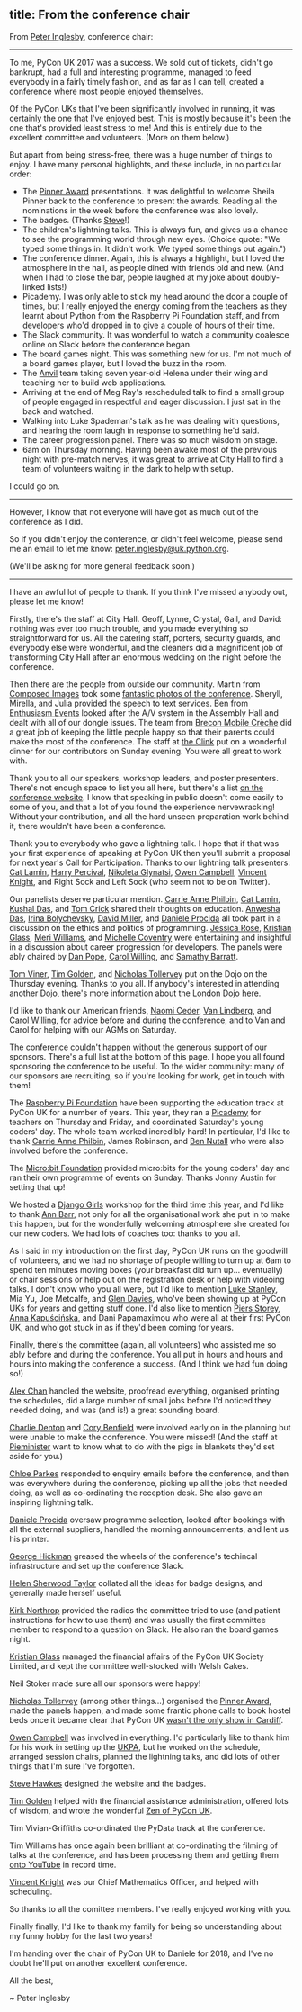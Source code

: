 title: From the conference chair
---
From [Peter Inglesby](https://twitter.com/inglesp), conference chair:

* * *

To me, PyCon UK 2017 was a success.  We sold out of tickets, didn't go bankrupt, had a full and interesting programme, managed to feed everybody in a fairly timely fashion, and as far as I can tell, created a conference where most people enjoyed themselves.

Of the PyCon UKs that I've been significantly involved in running, it was certainly the one that I've enjoyed best.  This is mostly because it's been the one that's provided least stress to me!  And this is entirely due to the excellent committee and volunteers.  (More on them below.)

But apart from being stress-free, there was a huge number of things to enjoy.  I have many personal highlights, and these include, in no particular order:

 * The [Pinner Award](http://2017.pyconuk.org/pinner-award/) presentations.  It was delightful to welcome Sheila Pinner back to the conference to present the awards.  Reading all the nominations in the week before the conference was also lovely.
 * The badges.  (Thanks [Steve](https://twitter.com/hawkz)!)
 * The children's lightning talks.  This is always fun, and gives us a chance to see the programming world through new eyes.  (Choice quote: "We typed some things in.  It didn't work.  We typed some things out again.")
 * The conference dinner.  Again, this is always a highlight, but I loved the atmosphere in the hall, as people dined with friends old and new.  (And when I had to close the bar, people laughed at my joke about doubly-linked lists!)
 * Picademy.  I was only able to stick my head around the door a couple of times, but I really enjoyed the energy coming from the teachers as they learnt about Python from the Raspberry Pi Foundation staff, and from developers who'd dropped in to give a couple of hours of their time.
 * The Slack community.  It was wonderful to watch a community coalesce online on Slack before the conference began.
 * The board games night.  This was something new for us.  I'm not much of a board games player, but I loved the buzz in the room.
 * The [Anvil](https://anvil.works/) team taking seven year-old Helena under their wing and teaching her to build web applications.
 * Arriving at the end of Meg Ray's rescheduled talk to find a small group of people engaged in respectful and eager discussion.  I just sat in the back and watched.
 * Walking into Luke Spademan's talk as he was dealing with questions, and hearing the room laugh in response to something he'd said.
 * The career progression panel.  There was so much wisdom on stage.
 * 6am on Thursday morning.  Having been awake most of the previous night with pre-match nerves, it was great to arrive at City Hall to find a team of volunteers waiting in the dark to help with setup.

I could go on.

* * *

However, I know that not everyone will have got as much out of the conference as I did.

So if you didn't enjoy the conference, or didn't feel welcome, please send me an email to let me know: peter.inglesby@uk.python.org.

(We'll be asking for more general feedback soon.)

* * *

I have an awful lot of people to thank.  If you think I've missed anybody out, please let me know!

Firstly, there's the staff at City Hall.  Geoff, Lynne, Crystal, Gail, and David: nothing was ever too much trouble, and you made everything so straightforward for us.  All the catering staff, porters, security guards, and everybody else were wonderful, and the cleaners did a magnificent job of transforming City Hall after an enormous wedding on the night before the conference.

Then there are the people from outside our community.  Martin from [Composed Images](http://composedimages.co.uk/) took some [fantastic photos of the conference](https://www.flickr.com/photos/152472562@N06/).  Sheryll, Mirella, and Julia provided the speech to text services.  Ben from [Enthusiasm Events](http://enthusiasmevents.co.uk/) looked after the A/V system in the Assembly Hall and dealt with all of our dongle issues.  The team from [Brecon Mobile Crèche](http://www.mobilecrechewales.co.uk/) did a great job of keeping the little people happy so that their parents could make the most of the conference.  The staff at [the Clink](http://theclinkcharity.org/the-clink-restaurants/cardiff-wales/) put on a wonderful dinner for our contributors on Sunday evening.  You were all great to work with.

Thank you to all our speakers, workshop leaders, and poster presenters.  There's not enough space to list you all here, but there's a list [on the conference website](http://2017.pyconuk.org/speakers/).  I know that speaking in public doesn't come easily to some of you, and that a lot of you found the experience nervewracking!  Without your contribution, and all the hard unseen preparation work behind it, there wouldn't have been a conference.

Thank you to everybody who gave a lightning talk.  I hope that if that was your first experience of speaking at PyCon UK then you'll submit a proposal for next year's Call for Participation.  Thanks to our lightning talk presenters: [Cat Lamin](https://twitter.com/CatLamin), [Harry Percival](https://twitter.com/hjwp), [Nikoleta Glynatsi](https://twitter.com/NikoletaGlyn), [Owen Campbell](https://twitter.com/opcampbell), [Vincent Knight](https://twitter.com/drvinceknight), and Right Sock and Left Sock (who seem not to be on Twitter).

Our panelists deserve particular mention.  [Carrie Anne Philbin](https://twitter.com/MissPhilbin), [Cat Lamin](https://twitter.com/CatLamin), [Kushal Das](https://twitter.com/kushaldas), and [Tom Crick](https://twitter.com/ProfTomCrick) shared their thoughts on education.  [Anwesha Das](https://twitter.com/anweshasrkr), [Irina Bolychevsky](https://twitter.com/shevski), [David Miller](https://twitter.com/thatdavidmiller), and [Daniele Procida](https://twitter.com/evildmp) all took part in a discussion on the ethics and politics of programming.  [Jessica Rose](https://twitter.com/jesslynnrose), [Kristian Glass](https://twitter.com/doismellburning), [Meri Williams](https://twitter.com/Geek_Manager), and [Michelle Coventry](https://twitter.com/michcov) were entertaining and insightful in a discussion about career progression for developers.  The panels were ably chaired by [Dan Pope](https://twitter.com/lordmauve), [Carol Willing](https://twitter.com/WillingCarol), and [Samathy Barratt](https://twitter.com/Samathy_Barratt).

[Tom Viner](https://twitter.com/tomviner), [Tim Golden](https://twitter.com/tjguk), and [Nicholas Tollervey](https://twitter.com/ntoll) put on the Dojo on the Thursday evening.  Thanks to you all.  If anybody's interested in attending another Dojo, there's more information about the London Dojo [here](http://ldnpydojo.org.uk/).

I'd like to thank our American friends, [Naomi Ceder](https://twitter.com/NaomiCeder), [Van Lindberg](https://twitter.com/VanL), and [Carol Willing](https://twitter.com/WillingCarol), for advice before and during the conference, and to Van and Carol for helping with our AGMs on Saturday.

The conference couldn't happen without the generous support of our sponsors.  There's a full list at the bottom of this page.  I hope you all found sponsoring the conference to be useful.  To the wider community: many of our sponsors are recruiting, so if you're looking for work, get in touch with them!

The [Raspberry Pi Foundation](https://www.raspberrypi.org/) have been supporting the education track at PyCon UK for a number of years.  This year, they ran a [Picademy](https://www.raspberrypi.org/training/picademy/) for teachers on Thursday and Friday, and coordinated Saturday's young coders' day.  The whole team worked incredibly hard!  In particular, I'd like to thank [Carrie Anne Philbin](https://twitter.com/MissPhilbin), James Robinson, and [Ben Nutall](https://twitter.com/ben_nuttall) who were also involved before the conference.

The [Micro:bit Foundation](https://microbit.org/) provided micro:bits for the young coders' day and ran their own programme of events on Sunday.  Thanks Jonny Austin for setting that up!

We hosted a [Django Girls](https://djangogirls.org/) workshop for the third time this year, and I'd like to thank [Ann Barr](https://twitter.com/AnnTumbleTots), not only for all the organisational work she put in to make this happen, but for the wonderfully welcoming atmosphere she created for our new coders.  We had lots of coaches too: thanks to you all.

As I said in my introduction on the first day, PyCon UK runs on the goodwill of volunteers, and we had no shortage of people willing to turn up at 6am to spend ten minutes moving boxes (your breakfast did turn up... eventually) or chair sessions or help out on the registration desk or help with videoing talks.  I don't know who you all were, but I'd like to mention [Luke Stanley](https://twitter.com/lukestanley), Mia Yu, Joe Metcalfe, and [Glen Davies](https://twitter.com/GlenDaviesDev), who've been showing up at PyCon UKs for years and getting stuff done.  I'd also like to mention [Piers Storey](https://twitter.com/campervancoder), [Anna Kapuścińska](https://twitter.com/lambdanis), and Dani Papamaximou who were all at their first PyCon UK, and who got stuck in as if they'd been coming for years.

Finally, there's the committee (again, all volunteers) who assisted me so ably before and during the conference.  You all put in hours and hours and hours into making the conference a success.  (And I think we had fun doing so!)

[Alex Chan](https://twitter.com/alexwlchan) handled the website, proofread everything, organised printing the schedules, did a large number of small jobs before I'd noticed they needed doing, and was (and is!) a great sounding board.

[Charlie Denton](https://twitter.com/meshy) and [Cory Benfield](https://twitter.com/lukasaoz) were involved early on in the planning but were unable to make the conference.  You were missed!  (And the staff at [Pieminister](http://www.pieminister.co.uk/restaurants/cardiff/) want to know what to do with the pigs in blankets they'd set aside for you.)

[Chloe Parkes](https://twitter.com/MissMaximas) responded to enquiry emails before the conference, and then was everywhere during the conference, picking up all the jobs that needed doing, as well as co-ordinating the reception desk.  She also gave an inspiring lightning talk.

[Daniele Procida](https://twitter.com/evildmp) oversaw programme selection, looked after bookings with all the external suppliers, handled the morning announcements, and lent us his printer.

[George Hickman](https://twitter.com/ghickhman) greased the wheels of the conference's techincal infrastructure and set up the conference Slack.

[Helen Sherwood Taylor](https://twitter.com/helenst) collated all the ideas for badge designs, and generally made herself useful.

[Kirk Northrop](https://twitter.com/krn) provided the radios the committee tried to use (and patient instructions for how to use them) and was usually the first committee member to respond to a question on Slack.  He also ran the board games night.

[Kristian Glass](https://twitter.com/doismellburning) managed the financial affairs of the PyCon UK Society Limited, and kept the committee well-stocked with Welsh Cakes.

Neil Stoker made sure all our sponsors were happy!

[Nicholas Tollervey](https://twitter.com/ntoll) (among other things...) organised the [Pinner Award](http://2017.pyconuk.org/pinner-award/), made the panels happen, and made some frantic phone calls to book hostel beds once it became clear that PyCon UK [wasn't the only show in Cardiff](http://www.bbc.co.uk/sport/boxing/41792482).

[Owen Campbell](https://twitter.com/opcampbell) was involved in everything.  I'd particularly like to thank him for his work in setting up the [UKPA](http://2017.pyconuk.org/ukpa/), but he worked on the schedule, arranged session chairs, planned the lightning talks, and did lots of other things that I'm sure I've forgotten.

[Steve Hawkes](https://twitter.com/hawkz) designed the website and the badges.

[Tim Golden](https://twitter.com/tjguk) helped with the financial assistance administration, offered lots of wisdom, and wrote the wonderful [Zen of PyCon UK](http://2017.pyconuk.org/zen-of-pycon-uk/).

Tim Vivian-Griffiths co-ordinated the PyData track at the conference.

Tim Williams has once again been brilliant at co-ordinating the filming of talks at the conference, and has been processing them and getting them [onto YouTube](https://www.youtube.com/channel/UChA9XP_feY1-1oSy2L7acog) in record time.

[Vincent Knight](https://twitter.com/drvinceknight) was our Chief Mathematics Officer, and helped with scheduling.

So thanks to all the comittee members.  I've really enjoyed working with you.

Finally finally, I'd like to thank my family for being so understanding about my funny hobby for the last two years!

I'm handing over the chair of PyCon UK to Daniele for 2018, and I've no doubt he'll put on another excellent conference.

All the best,

~ Peter Inglesby
